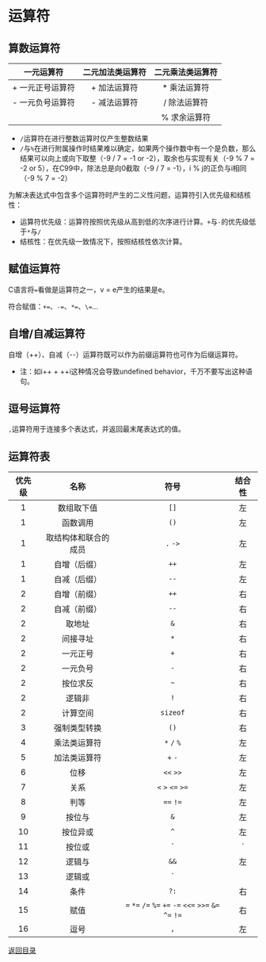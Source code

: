 # 运算符

## 算数运算符
|    一元运算符    | 二元加法类运算符 | 二元乘法类运算符 |
| :--------------: | :--------------: | :--------------: |
| + 一元正号运算符 |   + 加法运算符   |   * 乘法运算符   |
| - 一元负号运算符 |   - 减法运算符   |   / 除法运算符   |
|                  |                  |   % 求余运算符   |

- `/`运算符在进行整数运算时仅产生整数结果
- `/`与`%`在进行附属操作时结果难以确定，如果两个操作数中有一个是负数，那么结果可以向上或向下取整（-9 / 7 = -1 or -2），取余也与实现有关（-9 % 7 = -2 or 5），在C99中，除法总是向0截取（-9 / 7 = -1），i % j的正负与i相同（-9 % 7 = -2）

为解决表达式中包含多个运算符时产生的二义性问题，运算符引入优先级和结核性：
- 运算符优先级：运算符按照优先级从高到低的次序进行计算。`+`与`-`的优先级低于`*`与`/`
- 结核性：在优先级一致情况下，按照结核性依次计算。

## 赋值运算符
C语言将`=`看做是运算符之一，v = e产生的结果是e。

符合赋值：`+=`、`-=`、`*=`、`\=`...

## 自增/自减运算符
自增（++）、自减（--）运算符既可以作为前缀运算符也可作为后缀运算符。

- 注：如i++ + ++i这种情况会导致undefined behavior，千万不要写出这种语句。

## 逗号运算符
`,`运算符用于连接多个表达式，并返回最末尾表达式的值。

## 运算符表
| 优先级 |         名称         |                          符号                           | 结合性 |
| :----: | :------------------: | :-----------------------------------------------------: | :----: |
|   1    |      数组取下值      |                          `[]`                           |   左   |
|   1    |       函数调用       |                          `()`                           |   左   |
|   1    | 取结构体和联合的成员 |                        `.` `->`                         |   左   |
|   1    |     自增（后缀）     |                          `++`                           |   左   |
|   1    |     自减（后缀）     |                          `--`                           |   左   |
|   2    |     自增（前缀）     |                          `++`                           |   右   |
|   2    |     自减（前缀）     |                          `--`                           |   右   |
|   2    |        取地址        |                           `&`                           |   右   |
|   2    |       间接寻址       |                           `*`                           |   右   |
|   2    |       一元正号       |                           `+`                           |   右   |
|   2    |       一元负号       |                           `-`                           |   右   |
|   2    |       按位求反       |                           `~`                           |   右   |
|   2    |        逻辑非        |                           `!`                           |   右   |
|   2    |       计算空间       |                        `sizeof`                         |   右   |
|   3    |     强制类型转换     |                          `()`                           |   右   |
|   4    |     乘法类运算符     |                       `*` `/` `%`                       |   左   |
|   5    |     加法类运算符     |                         `+` `-`                         |   左   |
|   6    |         位移         |                        `<<` `>>`                        |   左   |
|   7    |         关系         |                    `<` `>` `<=` `>=`                    |   左   |
|   8    |         判等         |                        `==` `!=`                        |   左   |
|   9    |        按位与        |                           `&`                           |   左   |
|   10   |       按位异或       |                           `^`                           |   左   |
|   11   |        按位或        |                           `|`                           |   左   |
|   12   |        逻辑与        |                          `&&`                           |   左   |
|   13   |        逻辑或        |                          `||`                           |   左   |
|   14   |         条件         |                          `?:`                           |   右   |
|   15   |         赋值         | `=` `*=` `/=` `%=` `+=` `-=` `<<=` `>>=` `&=` `^=` `!=` |   右   |
|   16   |         逗号         |                           `,`                           |   左   |

[返回目录](../CONTENTS.md)
